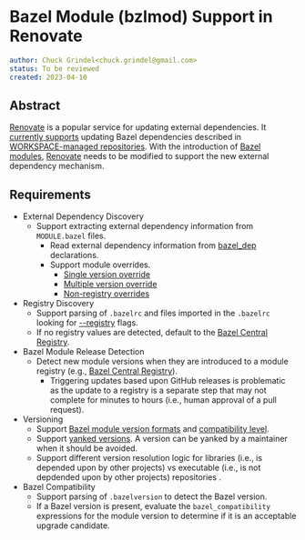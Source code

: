 # Bazel Module (bzlmod) Support in Renovate

```yaml
author: Chuck Grindel<chuck.grindel@gmail.com>
status: To be reviewed
created: 2023-04-10
```

## Abstract

[Renovate] is a popular service for updating external dependencies. It [currently supports] updating
Bazel dependencies described in [WORKSPACE-managed repositories]. With the introduction of [Bazel
modules], [Renovate] needs to be modified to support the new external dependency mechanism.

## Requirements

- External Dependency Discovery
  - Support extracting external dependency information from `MODULE.bazel` files.
    - Read external dependency information from [bazel_dep] declarations.
    - Support module overrides.
      - [Single version override]
      - [Multiple version override]
      - [Non-registry overrides]
- Registry Discovery
  - Support parsing of `.bazelrc` and files imported in the `.bazelrc` looking for [--registry]
    flags.
  - If no registry values are detected, default to the [Bazel Central Registry].
- Bazel Module Release Detection
  - Detect new module versions when they are introduced to a module registry (e.g., [Bazel Central
    Registry]).
    - Triggering updates based upon GitHub releases is problematic as the update to a registry is a
      separate step that may not complete for minutes to hours (i.e., human approval of a pull
      request).
- Versioning
  - Support [Bazel module version formats] and [compatibility level].
  - Support [yanked versions]. A version can be yanked by a maintainer when it should be avoided.
  - Support different version resolution logic for libraries (i.e., is depended upon by other
    projects) vs executable (i.e., is not depdended upon by other projects) repositories .
- Bazel Compatibility
  - Support parsing of `.bazelversion` to detect the Bazel version.
  - If a Bazel version is present, evaluate the `bazel_compatibility` expressions for the module
    version to determine if it is an acceptable upgrade candidate.

<!-- Future Sections

## Design

The following sections describe 

### Versioning

#### Parsing and Sorting

#### Resolution: Library vs Executable

[Related Slack discussion](https://bazelbuild.slack.com/archives/C014RARENH0/p1674838476782969)

### New Module Version Detection

## Implementation Details

### Renovate Versioning: `bazel_module`

### Renovate Datasource: `bazel_module_registry`

### Renovate Package Manager: `bazel_module`

-->

<!-- LINKS -->

[--registry]: https://bazel.build/reference/command-line-reference#flag--registry
[Bazel Central Registry]: https://github.com/bazelbuild/bazel-central-registry
[Bazel module version formats]: https://bazel.build/external/module#version_format
[Bazel modules]: https://bazel.build/external/module
[Multiple version override]: https://bazel.build/external/module#multiple-version_override
[Non-registry overrides]: https://bazel.build/external/module#non-registry_overrides
[Renovate]: https://github.com/renovatebot/renovate
[Single version override]: https://bazel.build/external/module#single-version_override
[WORKSPACE-managed repositories]: https://bazel.build/external/overview#workspace-system
[bazel_dep]: https://bazel.build/rules/lib/globals#bazel_dep
[compatibility level]: https://bazel.build/external/module#compatibility_level
[currently supports]: https://github.com/renovatebot/renovate/tree/main/lib/modules/manager/bazel
[yanked versions]:https://bazel.build/external/module#yanked_versions
